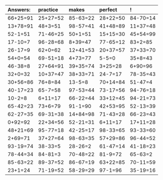 | Answers: | practice | makes | perfect | ! |
| :--- | :--- | :--- | :--- | :--- |
| 66+25=91 | 25+27=52 | 85-63=22 | 28+22=50 | 84-70=14 | 
| 13+78=91 | 48+3=51 | 98-57=41 | 41+48=89 | 11+37=48 | 
| 52-1=51 | 71-46=25 | 50+1=51 | 15+15=30 | 45+54=99 | 
| 17-10=7 | 96-28=68 | 8+39=47 | 77-65=12 | 83+2=85 | 
| 26-17=9 | 62+0=62 | 12+41=53 | 20+37=57 | 37+33=70 | 
| 54+0=54 | 69-51=18 | 4+73=77 | 5-5=0 | 35+8=43 | 
| 46-38=8 | 27+64=91 | 39+35=74 | 3+25=28 | 6+90=96 | 
| 32+0=32 | 10+37=47 | 38+33=71 | 24-7=17 | 78-35=43 | 
| 30+56=86 | 76+8=84 | 13-5=8 | 70+14=84 | 51-47=4 | 
| 40-17=23 | 65-7=58 | 97-53=44 | 73-17=56 | 94-76=18 | 
| 10-2=8 | 6+11=17 | 66-22=44 | 33+12=45 | 94-21=73 | 
| 65-42=23 | 73+6=79 | 91-1=90 | 42+53=95 | 52-13=39 | 
| 62-27=35 | 69-31=38 | 14+84=98 | 71-43=28 | 66-23=43 | 
| 0+92=92 | 22+34=56 | 52-21=31 | 6+11=17 | 17+11=28 | 
| 48+21=69 | 95-77=18 | 42-25=17 | 98-33=65 | 93-33=60 | 
| 2+69=71 | 37+27=64 | 98-63=35 | 57+29=86 | 96-44=52 | 
| 93-19=74 | 38-33=5 | 28-26=2 | 61-47=14 | 41-18=23 | 
| 78-44=34 | 84-81=3 | 70-48=22 | 81-9=72 | 65-63=2 | 
| 85-63=22 | 89-37=52 | 86-67=19 | 63+22=85 | 70-11=59 | 
| 23+1=24 | 71-19=52 | 58-29=29 | 97-1=96 | 35-19=16 | 
